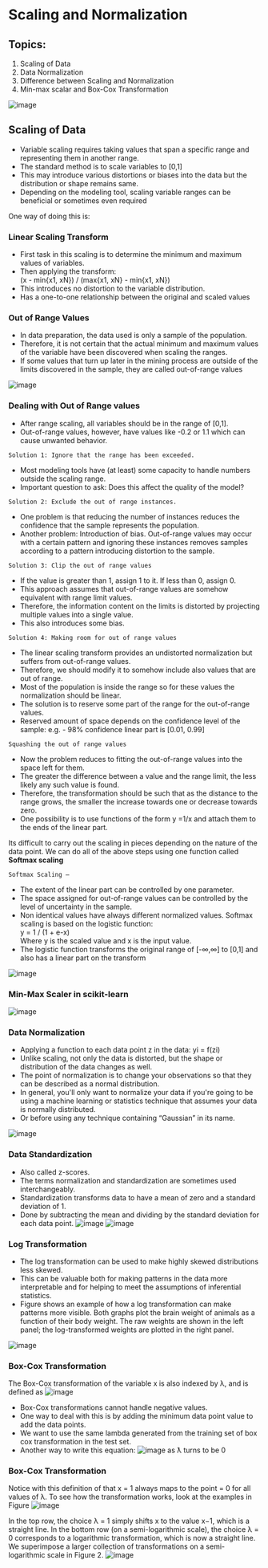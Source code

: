 # Scaling and Normalization

## Topics:
1. Scaling of Data
2. Data Normalization
3. Difference between Scaling and Normalization
4. Min-max scalar and Box-Cox Transformation

![image](https://user-images.githubusercontent.com/58979984/114996418-7215be80-9ebc-11eb-8b8a-d27e753763b4.png)

## Scaling of Data
- Variable scaling requires taking values that span a specific range and representing them in another range.
- The standard method is to scale variables to [0,1]
- This may introduce various distortions or biases into the data but the distribution or shape remains same. 
- Depending on the modeling tool, scaling variable ranges can be beneficial or sometimes even required

One way of doing this is:

### Linear Scaling Transform
- First task in this scaling is to determine the minimum and maximum values of variables.
- Then applying the transform:
<br/> (x - min{x1, xN}) / (max{x1, xN} - min{x1, xN}) <br/>
- This introduces no distortion to the variable distribution.
- Has a one-to-one relationship between the original and scaled values

### Out of Range Values
- In data preparation, the data used is only a sample of the population.
- Therefore, it is not certain that the actual minimum and maximum values of the variable have been discovered when scaling the ranges.
- If some values that turn up later in the mining process are outside of the limits discovered in the sample, they are called out-of-range values

![image](https://user-images.githubusercontent.com/58979984/114997163-30d1de80-9ebd-11eb-8330-6c2b72234e81.png)

### Dealing with Out of Range values
- After range scaling, all variables should be in the range of [0,1].
- Out-of-range values, however, have values like -0.2 or 1.1 which can cause unwanted behavior.

```Solution 1: Ignore that the range has been exceeded.```
- Most modeling tools have (at least) some capacity to handle numbers outside the scaling range.
- Important question to ask: Does this affect the quality of the model? 

```Solution 2: Exclude the out of range instances.```
- One problem is that reducing the number of instances reduces the confidence that the sample represents the population.
- Another problem: Introduction of bias. Out-of-range values may occur with a certain pattern and ignoring these instances removes samples according to a pattern introducing distortion to the sample.

```Solution 3: Clip the out of range values```
- If the value is greater than 1, assign 1 to it. If less than 0, assign 0.
- This approach assumes that out-of-range values are somehow equivalent with range limit values.
- Therefore, the information content on the limits is distorted by projecting multiple values into a single value. 
- This also introduces some bias.

```Solution 4: Making room for out of range values```
- The linear scaling transform provides an undistorted normalization but suffers from out-of-range values.
- Therefore, we should modify it to somehow include also values that are out of range.
- Most of the population is inside the range so for these values the normalization should be linear.
- The solution is to reserve some part of the range for the out-of-range values.
- Reserved amount of space depends on the confidence level of the sample: 
e.g. - 98% confidence linear part is [0.01, 0.99]

```Squashing the out of range values```
- Now the problem reduces to fitting the out-of-range values into the space left for them.
- The greater the difference between a value and the range limit, the less likely any such value is found. 
- Therefore, the transformation should be such that as the distance to the range grows, the smaller the increase towards one or decrease towards zero.
- One possibility is to use functions of the form y =1/x and attach them to the ends of the linear part.

Its difficult to carry out the scaling in pieces depending on the nature of the data point.
We can do all of the above steps using one function called **Softmax scaling**

```Softmax Scaling –```
- The extent of the linear part can be controlled by one parameter.
- The space assigned for out-of-range values can be controlled by the level of uncertainty in the sample.
- Non identical values have always different normalized values. 
Softmax scaling is based on the logistic function:
<br/> y = 1 / (1 + e-x) <br/>
Where y is the scaled value and x is the input value.
- The logistic function transforms the original range of 
[-∞,∞] to [0,1] and also has a linear part on the transform

![image](https://user-images.githubusercontent.com/58979984/114998938-08e37a80-9ebf-11eb-9eb2-9a26324f5ca2.png)

### Min-Max Scaler in scikit-learn

![image](https://user-images.githubusercontent.com/58979984/114999065-257fb280-9ebf-11eb-9a42-a616bea63dd4.png)

### Data Normalization
- Applying a function to each data point z in the data: yi = f(zi)
- Unlike scaling, not only the data is distorted, but the shape or distribution of the data changes as well.
- The point of normalization is to change your observations so that they can be described as a normal distribution.
- In general, you'll only want to normalize your data if you're going to be using a machine learning or statistics technique that assumes your data is normally distributed.
- Or before using any technique containing “Gaussian” in its name.

![image](https://user-images.githubusercontent.com/58979984/114999254-4e07ac80-9ebf-11eb-8660-22cda552ce4d.png)

### Data Standardization
- Also called z-scores.
- The terms normalization and standardization are sometimes used interchangeably.
- Standardization transforms data to have a mean of zero and a standard deviation of 1.
- Done by subtracting the mean and dividing by the standard deviation for each data point.
![image](https://user-images.githubusercontent.com/58979984/115010138-b445fc80-9eca-11eb-8b75-d75569af60a0.png)
![image](https://user-images.githubusercontent.com/58979984/115010230-c9229000-9eca-11eb-82af-b2edb74740e5.png)

### Log Transformation
- The log transformation can be used to make highly skewed distributions less skewed.
- This can be valuable both for making patterns in the data more interpretable and for helping to meet the assumptions of inferential statistics.
- Figure shows an example of how a log transformation can make patterns more visible. Both graphs plot the brain weight of animals as a function of their body weight. The raw weights are shown in the left panel; the log-transformed weights are plotted in the right panel.

![image](https://user-images.githubusercontent.com/58979984/115010352-f1aa8a00-9eca-11eb-9fa3-016e0c012df9.png)

### Box-Cox Transformation
The Box-Cox transformation of the variable x is also indexed by λ, and is defined as
![image](https://user-images.githubusercontent.com/58979984/115011144-e572fc80-9ecb-11eb-9b6f-002e8f2a9164.png)
- Box-Cox transformations cannot handle negative values.
- One way to deal with this is by adding the minimum data point value to add the data points. 
- We want to use the same lambda generated from the training set of box cox transformation in the test set.
- Another way to write this equation:
![image](https://user-images.githubusercontent.com/58979984/115011231-063b5200-9ecc-11eb-8e01-6efcba328037.png)
as ƛ turns to be 0

### Box-Cox Transformation
Notice with this definition of that x = 1 always maps to the point = 0 for all values of λ. To see how
the transformation works, look at the examples in Figure
![image](https://user-images.githubusercontent.com/58979984/115011388-32ef6980-9ecc-11eb-88b6-130c968f9d37.png)

In the top row, the choice λ = 1 simply shifts x to the value x−1, which is a straight line. In the bottom row (on
a semi-logarithmic scale), the choice λ = 0 corresponds to a logarithmic transformation, which is now a
straight line. We superimpose a larger collection of transformations on a semi-logarithmic scale in Figure 2.
![image](https://user-images.githubusercontent.com/58979984/115012650-b78eb780-9ecd-11eb-912d-d4706ba6fe7d.png)


